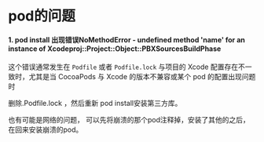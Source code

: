 # pod的问题



#### 1. pod install 出现错误NoMethodError - undefined method 'name' for an instance of Xcodeproj::Project::Object::PBXSourcesBuildPhase

这个错误通常发生在 `Podfile` 或者 `Podfile.lock` 与项目的 Xcode 配置存在不一致时，尤其是当 CocoaPods 与 Xcode 的版本不兼容或某个 pod 的配置出现问题时

删除.Podfile.lock ，然后重新 pod install安装第三方库。&#x20;



也有可能是网络的问题， 可以先将崩溃的那个pod注释掉，安装了其他的之后，在回来安装崩溃的pod。



